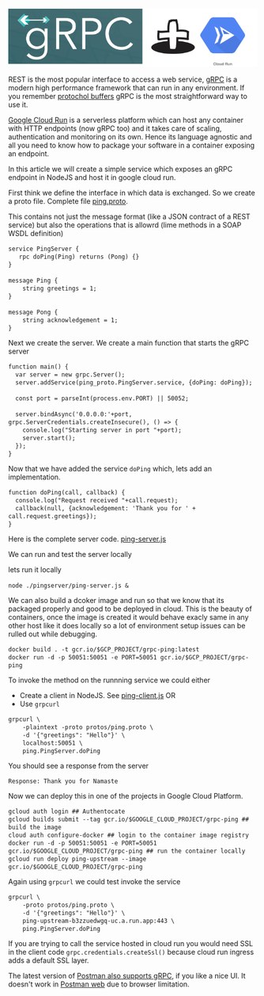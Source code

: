 ![gRPC + Cloud Run](/assets/grpc-plus-cloudrun.png)

REST is the most popular interface to access a web service, [gRPC](https://grpc.io/) is a modern high performance framework that can run in any environment. If you remember [protochol buffers](https://developers.google.com/protocol-buffers) gRPC is the most straightforward way to use it.

[Google Cloud Run](https://cloud.google.com/run) is a serverless platform which can host any container with HTTP endpoints (now gRPC too) and it takes care of scaling, authentication and monitoring on its own. Hence its language agnostic and all you need to know how to package your software in a container exposing an endpoint. 

In this article we will create a simple service which exposes an gRPC endpoint in NodeJS and host it in google cloud run.

First think we define the interface in which data is exchanged. So we create a proto file. Complete file [ping.proto](https://github.com/neilghosh/node-grpc/blob/master/protos/ping.proto). 

This contains not just the message format (like a JSON contract of a REST service) but also the operations that is allowrd (lime methods in a SOAP WSDL definition)

```
service PingServer {
   rpc doPing(Ping) returns (Pong) {}
}

message Ping {
    string greetings = 1;
}

message Pong {
    string acknowledgement = 1;
}

```
Next we create the server. We create a main function that starts the gRPC server 

```
function main() {
  var server = new grpc.Server();
  server.addService(ping_proto.PingServer.service, {doPing: doPing});

  const port = parseInt(process.env.PORT) || 50052;

  server.bindAsync('0.0.0.0:'+port, grpc.ServerCredentials.createInsecure(), () => {
    console.log("Starting server in port "+port);
    server.start();
  });
}
```
Now that we have added the service `doPing` which, lets add an implementation.

```
function doPing(call, callback) {
  console.log("Request received "+call.request);
  callback(null, {acknowledgement: 'Thank you for ' + call.request.greetings});
}

```

Here is the complete server code. [ping-server.js](https://github.com/neilghosh/node-grpc/blob/master/pingserver/ping-server.js)

We can run and test the server locally 


lets run it locally 

`node ./pingserver/ping-server.js &`

We can also build a dcoker image and run so that we know that its packaged properly and good to be deployed in cloud. This is the beauty of containers, once the image is created it would behave exacly same in any other host like it does locally so a lot of environment setup issues can be rulled out while debugging.

```
docker build . -t gcr.io/$GCP_PROJECT/grpc-ping:latest
docker run -d -p 50051:50051 -e PORT=50051 gcr.io/$GCP_PROJECT/grpc-ping          

```

To invoke the method on the runnning service we could either 
- Create a client in NodeJS. See [ping-client.js](https://github.com/neilghosh/node-grpc/blob/master/pingserver/ping-client.js)
OR
- Use `grpcurl`

```
grpcurl \                                                                                        
    -plaintext -proto protos/ping.proto \
    -d '{"greetings": "Hello"}' \
    localhost:50051 \
    ping.PingServer.doPing
```

You should see a response from the server

```
Response: Thank you for Namaste
```

Now we can deploy this in one of the projects in Google Cloud Platform.

```
gcloud auth login ## Authentocate 
gcloud builds submit --tag gcr.io/$GOOGLE_CLOUD_PROJECT/grpc-ping ## build the image 
cloud auth configure-docker ## login to the container image registry
docker run -d -p 50051:50051 -e PORT=50051 gcr.io/$GOOGLE_CLOUD_PROJECT/grpc-ping ## run the container locally
gcloud run deploy ping-upstream --image gcr.io/$GOOGLE_CLOUD_PROJECT/grpc-ping
```

Again using `grpcurl` we could test invoke the service 

```
grpcurl \                                                                                        
    -proto protos/ping.proto \           
    -d '{"greetings": "Hello"}' \
    ping-upstream-b3zzuedwgq-uc.a.run.app:443 \
    ping.PingServer.doPing
```

If you are trying to call the service hosted in cloud run you would need SSL in the client code `grpc.credentials.createSsl()` because cloud run ingress adds a default SSL layer.

The latest version of [Postman also supports gRPC](https://blog.postman.com/postman-now-supports-grpc/), if you like a nice UI. It doesn't work in [Postman web](https://twitter.com/neilghosh/status/1494675412277886993) due to browser limitation. 
